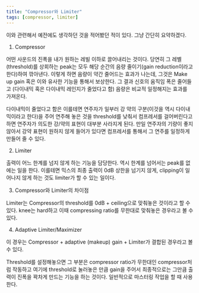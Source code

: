```yaml
---
title: "Compressor와 Limiter"
tags: [compressor, limiter]
---
```


이와 관련해서 예전에도 생각하던 것을 적어봤던 적이 있다. 그냥 간단히 요약하겠다.

1) Compressor

어떤 사운드의 진폭을 내가 원하는 레빌 이하로 끌어내리는 것이다. 당연히 그 레벨 (threshold)를 상회하는 peak는 모두 해당 순간의 음량 줄이기(gain reduction이라고 한다)하여 깎아낸다. 이렇게 하면 음량이 약간 줄어드는 효과가 나는데, 그것은 Make up gain 혹은 이와 유사한 기능을 통해서 보상한다. 그 결과 신호의 움직임 폭은 줄어들고 (다이내믹 혹은 다이내믹 레인지가 줄었다고 함) 음량은 비교적 일정해지는 효과를 가져온다. 

다이내믹이 줄었다고 함은 이를테면 연주자가 일부러 강 약의 구분(이것을 역시 다이내믹이라고 한다)을 주어 연주해 놓은 것을 threshold를 낮춰서 컴프레서를 걸어버린다고 하면 연주자가 의도한 강/약의 표현이 대부분 사라지게 된다. 만일 연주자의 기량이 좋지 않아서 강약 표현이 원하지 않게 들어가 있다면 컴프레서를 통해서 그 연주를 일정하게 만들어 줄 수 있다. 

2) Limiter

출력이 어느 한계를 넘지 않게 하는 기능을 담당한다. 역시 한계를 넘어서는 peak를 없에는 일을 한다. 이를테면 믹스의 최종 출력이 0dB 상한을 넘기지 않게, clipping이 일어나지 않게 하는 것도 limiter가 할 수 있는 일이다. 

3) Compressor와 Limiter의 차이점

Limiter는 Compressor의 threshold를 0dB + ceiling으로 맞춰놓은 것이라고 할 수 있다. knee는 hard하고 이때 compressing ratio를 무한대로 맞춰놓은 경우라고 볼 수 있다. 

4) Adaptive Limiter/Maximizer

이 경우는 Compressor + adaptive (makeup) gain + Limiter가 결합된 경우라고 볼 수 있다.

Threshold를 설정해놓으면 그 부분은 compressor ratio가 무한대인 compressor처럼 작동하고 여기에 threshold로 눌러놓은 만큼 gain을 주어서 최종적으로는 그만큼 출력이 진폭을 꽉차게 만드는 기능을 하는 것이다. 일반적으로 마스터링 작업을 할 때 사용한다. 

